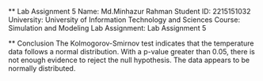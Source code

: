 **
Lab Assignment 5
Name: Md.Minhazur Rahman
Student ID: 2215151032
University: University of Information Technology and Sciences
Course: Simulation and Modeling Lab
Assignment: Lab Assignment 5

**
Conclusion
The Kolmogorov-Smirnov test indicates that the temperature data follows a normal distribution. With a p-value greater than 0.05, there is not enough evidence to reject the null hypothesis. The data appears to be normally distributed.




